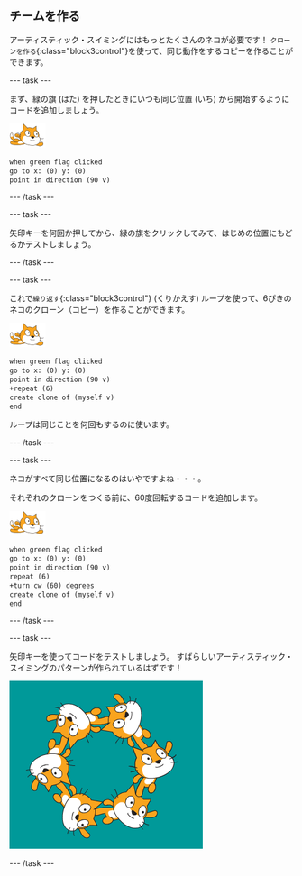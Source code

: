 ## チームを作る

アーティスティック・スイミングにはもっとたくさんのネコが必要です！ `クローンを作る`{:class="block3control"}を使って、同じ動作をするコピーを作ることができます。

--- task ---

まず、緑の旗 (はた) を押したときにいつも同じ位置 (いち) から開始するようにコードを追加しましょう。

![swimmer sprite](images/swimmer-sprite.png)

```blocks3
when green flag clicked
go to x: (0) y: (0)
point in direction (90 v)
```

--- /task ---

--- task ---

矢印キーを何回か押してから、緑の旗をクリックしてみて、はじめの位置にもどるかテストしましょう。

--- /task ---

--- task ---

これで`繰り返す`{:class="block3control"} (くりかえす) ループを使って、6ぴきのネコのクローン（コピー）を作ることができます。

![泳ぐネコのスプライト](images/swimmer-sprite.png)

```blocks3
when green flag clicked
go to x: (0) y: (0)
point in direction (90 v)
+repeat (6)
create clone of (myself v)
end
```

ループは同じことを何回もするのに使います。

--- /task ---

--- task ---

ネコがすべて同じ位置になるのはいやですよね・・・。

それぞれのクローンをつくる前に、60度回転するコードを追加します。

![泳ぐネコのスプライト](images/swimmer-sprite.png)

```blocks3
when green flag clicked
go to x: (0) y: (0)
point in direction (90 v)
repeat (6)
+turn cw (60) degrees
create clone of (myself v)
end
```

--- /task ---

--- task ---

 矢印キーを使ってコードをテストしましょう。 すばらしいアーティスティック・スイミングのパターンが作られているはずです！

![すべて位置や向きがちがう6ぴきのネコのスプライト](images/swim-test-clones.png)

--- /task ---
